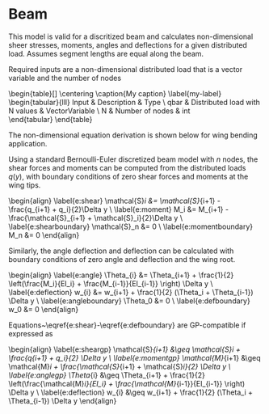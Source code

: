 # Beam

This model is valid for a discritized beam and calculates non-dimensional sheer stresses, moments, angles and deflections for a given distributed load.  Assumes segment lengths are equal along the beam. 

Required inputs are a non-dimensional distributed load that is a vector variable and the number of nodes

\begin{table}[]
\centering
\caption{My caption}
\label{my-label}
\begin{tabular}{lll}
Input & Description                    & Type           \\
qbar  & Distributed load with N values & VectorVariable \\
N     & Number of nodes                & int           
\end{tabular}
\end{table}

The non-dimensional equation derivation is shown below for wing bending application.

Using a standard Bernoulli-Euler discretized beam model with $n$ nodes, the shear forces and moments can be computed from the distributed loads $q(y)$, with boundary conditions of zero shear forces and moments at the wing tips.

\begin{align}
    \label{e:shear}
    \mathcal{S}_i &= \mathcal{S}_{i+1} - \frac{q_{i+1} + q_i}{2}\Delta y \\
    \label{e:moment}
    M_i &= M_{i+1} - \frac{\mathcal{S}_{i+1} + \mathcal{S}_i}{2}\Delta y \\
    \label{e:shearboundary}
    \mathcal{S}_n &= 0 \\
    \label{e:momentboundary}
    M_n &= 0
\end{align}

Similarly, the angle deflection and deflection can be calculated with boundary conditions of zero angle and deflection and the wing root.

\begin{align}
    \label{e:angle}
    \Theta_{i} &= \Theta_{i+1} + \frac{1}{2} \left(\frac{M_i}{EI_i} + \frac{M_{i-1}}{EI_{i-1}} \right) \Delta y \\
    \label{e:deflection}
    w_{i} &= w_{i+1} + \frac{1}{2} (\Theta_i + \Theta_{i-1}) \Delta y \\
    \label{e:angleboundary}
    \Theta_0 &= 0 \\
    \label{e:defboundary}
    w_0 &= 0 
\end{align}
 
Equations~\eqref{e:shear}-\eqref{e:defboundary} are GP-compatible if expressed as

\begin{align}
    \label{e:sheargp}
    \mathcal{S}_{i+1} &\geq \mathcal{S}_i + \frac{q_{i+1} + q_i}{2} \Delta y \\
    \label{e:momentgp}
    \mathcal{M}_{i+1} &\geq \mathcal{M}_i + \frac{\mathcal{S}_{i+1} + \mathcal{S}_i}{2} \Delta y \\
    \label{e:anglegp}
    \Theta_{i} &\geq \Theta_{i+1} + \frac{1}{2} \left(\frac{\mathcal{M}_i}{EI_i} + \frac{\mathcal{M}_{i-1}}{EI_{i-1}} \right) \Delta y \\
    \label{e:deflection}
    w_{i} &\geq w_{i+1} + \frac{1}{2} (\Theta_i + \Theta_{i-1}) \Delta y 
\end{align}

